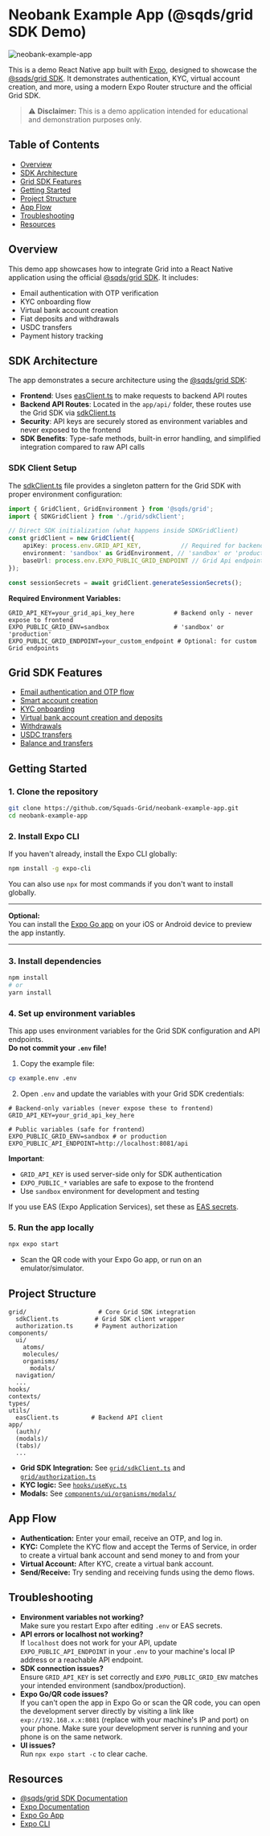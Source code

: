 # Neobank Example App (@sqds/grid SDK Demo)

![neobank-example-app](https://github.com/user-attachments/assets/f5c6e770-36e6-43dc-953e-dd16369d2ab6)


This is a demo React Native app built with [Expo](https://expo.dev/), designed to showcase the [@sqds/grid SDK](https://www.npmjs.com/package/@sqds/grid). It demonstrates authentication, KYC, virtual account creation, and more, using a modern Expo Router structure and the official Grid SDK.

> ⚠️ **Disclaimer:** This is a demo application intended for educational and demonstration purposes only. 

## Table of Contents

- [Overview](#overview)
- [SDK Architecture](#sdk-architecture)
- [Grid SDK Features](#grid-sdk-features)
- [Getting Started](#getting-started)
- [Project Structure](#project-structure)
- [App Flow](#app-flow)
- [Troubleshooting](#troubleshooting)
- [Resources](#resources)

## Overview

This demo app showcases how to integrate Grid into a React Native application using the official [@sqds/grid SDK](https://www.npmjs.com/package/@sqds/grid). It includes:

- Email authentication with OTP verification
- KYC onboarding flow
- Virtual bank account creation
- Fiat deposits and withdrawals
- USDC transfers
- Payment history tracking

## SDK Architecture

The app demonstrates a secure architecture using the [@sqds/grid SDK](https://www.npmjs.com/package/@sqds/grid):

- **Frontend**: Uses [easClient.ts](utils/easClient.ts) to make requests to backend API routes
- **Backend API Routes**: Located in the `app/api/` folder, these routes use the Grid SDK via [sdkClient.ts](grid/sdkClient.ts)
- **Security**: API keys are securely stored as environment variables and never exposed to the frontend
- **SDK Benefits**: Type-safe methods, built-in error handling, and simplified integration compared to raw API calls

### SDK Client Setup

The [sdkClient.ts](grid/sdkClient.ts) file provides a singleton pattern for the Grid SDK with proper environment configuration:

```typescript
import { GridClient, GridEnvironment } from '@sqds/grid';
import { SDKGridClient } from './grid/sdkClient';

// Direct SDK initialization (what happens inside SDKGridClient)
const gridClient = new GridClient({
    apiKey: process.env.GRID_API_KEY,           // Required for backend operations
    environment: 'sandbox' as GridEnvironment, // 'sandbox' or 'production'
    baseUrl: process.env.EXPO_PUBLIC_GRID_ENDPOINT // Grid Api endpoint
});

const sessionSecrets = await gridClient.generateSessionSecrets();
```

**Required Environment Variables:**
```env
GRID_API_KEY=your_grid_api_key_here           # Backend only - never expose to frontend
EXPO_PUBLIC_GRID_ENV=sandbox                  # 'sandbox' or 'production'
EXPO_PUBLIC_GRID_ENDPOINT=your_custom_endpoint # Optional: for custom Grid endpoints
```

## Grid SDK Features

- [Email authentication and OTP flow](docs/authentication.md)
- [Smart account creation](docs/smart-account.md)
- [KYC onboarding](docs/kyc.md)
- [Virtual bank account creation and deposits](docs/deposit.md)
- [Withdrawals](docs/withdraw.md)
- [USDC transfers](docs/usdc-transfers.md)
- [Balance and transfers](docs/balance-and-transfers.md)

## Getting Started

### 1. **Clone the repository**

```sh
git clone https://github.com/Squads-Grid/neobank-example-app.git
cd neobank-example-app
```

### 2. **Install Expo CLI**

If you haven't already, install the Expo CLI globally:

```sh
npm install -g expo-cli
```

You can also use `npx` for most commands if you don't want to install globally.

---

**Optional:**  
You can install the [Expo Go app](https://expo.dev/client) on your iOS or Android device to preview the app instantly.

---

### 3. **Install dependencies**

```sh
npm install
# or
yarn install
```

### 4. **Set up environment variables**

This app uses environment variables for the Grid SDK configuration and API endpoints.  
**Do not commit your `.env` file!**

1. Copy the example file:

```sh
cp example.env .env
```

2. Open `.env` and update the variables with your Grid SDK credentials:

```env
# Backend-only variables (never expose these to frontend)
GRID_API_KEY=your_grid_api_key_here

# Public variables (safe for frontend)
EXPO_PUBLIC_GRID_ENV=sandbox # or production
EXPO_PUBLIC_API_ENDPOINT=http://localhost:8081/api
```

**Important**: 
- `GRID_API_KEY` is used server-side only for SDK authentication
- `EXPO_PUBLIC_*` variables are safe to expose to the frontend
- Use `sandbox` environment for development and testing

If you use EAS (Expo Application Services), set these as [EAS secrets](https://docs.expo.dev/build-reference/variables/#using-secrets-in-environment-variables).

### 5. **Run the app locally**

```sh
npx expo start
```

- Scan the QR code with your Expo Go app, or run on an emulator/simulator.

## Project Structure

```
grid/                    # Core Grid SDK integration
  sdkClient.ts          # Grid SDK client wrapper
  authorization.ts      # Payment authorization
components/
  ui/
    atoms/
    molecules/
    organisms/
      modals/
  navigation/
  ...
hooks/
contexts/
types/
utils/
  easClient.ts         # Backend API client
app/
  (auth)/
  (modals)/
  (tabs)/
  ...
```

- **Grid SDK Integration:** See [`grid/sdkClient.ts`](grid/sdkClient.ts) and [`grid/authorization.ts`](grid/authorization.ts)
- **KYC logic:** See [`hooks/useKyc.ts`](hooks/useKyc.ts)
- **Modals:** See [`components/ui/organisms/modals/`](components/ui/organisms/modals/)

## App Flow

- **Authentication:** Enter your email, receive an OTP, and log in.
- **KYC:** Complete the KYC flow and accept the Terms of Service, in order to create a virtual bank account and send money to and from your 
- **Virtual Account:** After KYC, create a virtual bank account.
- **Send/Receive:** Try sending and receiving funds using the demo flows.

## Troubleshooting

- **Environment variables not working?**  
  Make sure you restart Expo after editing `.env` or EAS secrets.
- **API errors or localhost not working?**  
  If `localhost` does not work for your API, update `EXPO_PUBLIC_API_ENDPOINT` in your `.env` to your machine's local IP address or a reachable API endpoint.
- **SDK connection issues?**  
  Ensure `GRID_API_KEY` is set correctly and `EXPO_PUBLIC_GRID_ENV` matches your intended environment (sandbox/production).
- **Expo Go/QR code issues?**  
  If you can't open the app in Expo Go or scan the QR code, you can open the development server directly by visiting a link like `exp://192.168.x.x:8081` (replace with your machine's IP and port) on your phone. Make sure your development server is running and your phone is on the same network.
- **UI issues?**  
  Run `npx expo start -c` to clear cache.

## Resources

- [@sqds/grid SDK Documentation](https://www.npmjs.com/package/@sqds/grid)
- [Expo Documentation](https://docs.expo.dev/)
- [Expo Go App](https://expo.dev/client)
- [Expo CLI](https://docs.expo.dev/workflow/expo-cli/)


